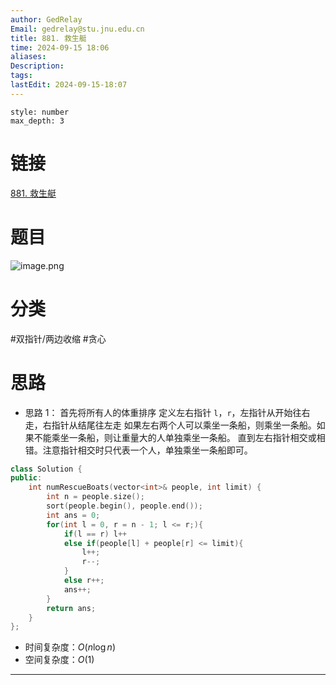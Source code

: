 ```yaml
---
author: GedRelay
Email: gedrelay@stu.jnu.edu.cn
title: 881. 救生艇
time: 2024-09-15 18:06
aliases: 
Description: 
tags: 
lastEdit: 2024-09-15-18:07
---
```


```toc
style: number
max_depth: 3
```

# 链接
[881. 救生艇](https://leetcode.cn/problems/boats-to-save-people/) 

# 题目
![image.png](https://ged-pic-bed.oss-cn-guangzhou.aliyuncs.com/img/202409151806698.png)


# 分类
#双指针/两边收缩 #贪心 

# 思路
- 思路 1：
首先将所有人的体重排序
定义左右指针 `l`，`r`，左指针从开始往右走，右指针从结尾往左走
如果左右两个人可以乘坐一条船，则乘坐一条船。如果不能乘坐一条船，则让重量大的人单独乘坐一条船。
直到左右指针相交或相错。注意指针相交时只代表一个人，单独乘坐一条船即可。


```cpp
class Solution {
public:
    int numRescueBoats(vector<int>& people, int limit) {
        int n = people.size();
        sort(people.begin(), people.end());
        int ans = 0;
        for(int l = 0, r = n - 1; l <= r;){
            if(l == r) l++
            else if(people[l] + people[r] <= limit){
                l++;
                r--;
            }
            else r++;
            ans++;
        }
        return ans;
    }
};
```


- 时间复杂度：${O\left( n\log n \right)  }$ 
- 空间复杂度：${O\left( 1 \right)  }$ 


---

